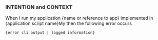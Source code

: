 ### INTENTION and CONTEXT
When I run my application {name or reference to app} implemented in {application script name}My 
then the following error occurs

```
{error cli output | logged information}
```


